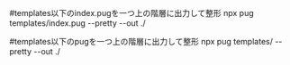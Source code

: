 #templates以下のindex.pugを一つ上の階層に出力して整形
npx pug templates/index.pug --pretty --out ./

#templates以下のpugを一つ上の階層に出力して整形
npx pug templates/ --pretty --out ./